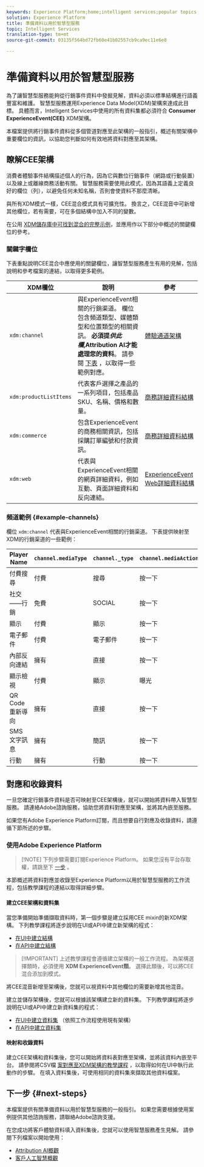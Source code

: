 ```yaml
---
keywords: Experience Platform;home;intelligent services;popular topics
solution: Experience Platform
title: 準備資料以用於智慧型服務
topic: Intelligent Services
translation-type: tm+mt
source-git-commit: 03135f564bd72fb60e41b02557cb9ca9ec11e6e8

---
```



# 準備資料以用於智慧型服務

為了讓智慧型服務能夠從行銷事件資料中發掘見解，資料必須以標準結構進行語義豐富和維護。 智慧型服務運用Experience Data Model(XDM)架構來達成此目標。 具體而言，Intelligent Services中使用的所有資料集都必須符合 **Consumer ExperienceEvent(CEE)** XDM架構。

本檔案提供將行銷事件資料從多個管道對應至此架構的一般指引，概述有關架構中重要欄位的資訊，以協助您判斷如何有效地將資料對應至其架構。

## 瞭解CEE架構

消費者體驗事件結構描述個人的行為，因為它與數位行銷事件（網路或行動裝置）以及線上或離線商務活動有關。 智慧服務需要使用此模式，因為其語義上定義良好的欄位（列），以避免任何未知名稱，否則會使資料不那麼清晰。

與所有XDM模式一樣，CEE混合模式具有可擴充性。 換言之，CEE混音中可新增其他欄位，若有需要，可在多個結構中加入不同的變數。

在公用 [XDM儲存庫中可找到混合的完整示例](https://github.com/adobe/xdm/blob/797cf4930d5a80799a095256302675b1362c9a15/docs/reference/context/experienceevent-consumer.schema.md)，並應用作以下部分中概述的關鍵欄位的參考。

### 關鍵字欄位

下表重點說明CEE混合中應使用的關鍵欄位，讓智慧型服務產生有用的見解，包括說明和參考檔案的連結，以取得更多範例。

| XDM欄位 | 說明 | 參考 |
| --- | --- | --- |
| `xdm:channel` | 與ExperienceEvent相關的行銷渠道。 欄位包含頻道類型、媒體類型和位置類型的相關資訊。 **必須提&#x200B;_供此欄_,Attribution AI才能處理您的資料**。 請參閱 [下表](#example-channels) ，以取得一些範例對應。 | [體驗通道架構](https://github.com/adobe/xdm/blob/797cf4930d5a80799a095256302675b1362c9a15/docs/reference/channels/channel.schema.md) |
| `xdm:productListItems` | 代表客戶選擇之產品的一系列項目，包括產品SKU、名稱、價格和數量。 | [商務詳細資料結構](https://github.com/adobe/xdm/blob/797cf4930d5a80799a095256302675b1362c9a15/docs/reference/context/experienceevent-commerce.schema.md) |
| `xdm:commerce` | 包含ExperienceEvent的商務相關資訊，包括採購訂單編號和付款資訊。 | [商務詳細資料結構](https://github.com/adobe/xdm/blob/797cf4930d5a80799a095256302675b1362c9a15/docs/reference/context/experienceevent-commerce.schema.md) |
| `xdm:web` | 代表與ExperienceEvent相關的網頁詳細資料，例如互動、頁面詳細資料和反向連結。 | [ExperienceEvent Web詳細資料結構](https://github.com/adobe/xdm/blob/797cf4930d5a80799a095256302675b1362c9a15/docs/reference/context/experienceevent-web.schema.md) |

### 頻道範例 {#example-channels}

欄位 `xdm:channel` 代表與ExperienceEvent相關的行銷渠道。 下表提供映射至XDM的行銷渠道的一些範例：

| Player Name | `channel.mediaType` | `channel._type` | `channel.mediaAction` |
| --- | --- | --- | --- |
| 付費搜尋 | 付費 | 搜尋 | 按一下 |
| 社交——行銷 | 免費 | SOCIAL | 按一下 |
| 顯示 | 付費 | 顯示 | 按一下 |
| 電子郵件 | 付費 | 電子郵件 | 按一下 |
| 內部反向連結 | 擁有 | 直接 | 按一下 |
| 顯示檢視 | 付費 | 顯示 | 曝光 |
| QR Code重新導向 | 擁有 | 直接 | 按一下 |
| SMS文字訊息 | 擁有 | 簡訊 | 按一下 |
| 行動 | 擁有 | 行動 | 按一下 |

## 對應和收錄資料

一旦您確定行銷事件資料是否可映射至CEE架構後，就可以開始將資料帶入智慧型服務。 請連絡Adobe諮詢服務，協助您將資料對應至架構，並將其內嵌至服務。

如果您有Adobe Experience Platform訂閱，而且想要自行對應及收錄資料，請遵循下節所述的步驟。

### 使用Adobe Experience Platform

>[!NOTE] 下列步驟需要訂閱Experience Platform。 如果您沒有平台存取權，請跳至下 [一步](#next-steps) 。

本節概述將資料對應並收錄至Experience Platform以用於智慧型服務的工作流程，包括教學課程的連結以取得詳細步驟。

#### 建立CEE架構和資料集

當您準備開始準備擷取資料時，第一個步驟是建立採用CEE mixin的新XDM架構。 下列教學課程將逐步說明在UI或API中建立新架構的程式：

* [在UI中建立結構](../xdm/tutorials/create-schema-ui.md)
* [在API中建立結構](../xdm/tutorials/create-schema-api.md)

>[!IMPORTANT] 上述教學課程會遵循建立架構的一般工作流程。 為架構選擇類時，必須使用 **XDM ExperienceEvent類**。 選擇此類後，可以將CEE混合添加到模式。

將CEE混音新增至架構後，您就可以視資料中其他欄位的需要新增其他混音。

建立並儲存架構後，您就可以根據該架構建立新的資料集。 下列教學課程將逐步說明在UI或API中建立新資料集的程式：

* [在UI中建立資料集](../catalog/datasets/user-guide.md#create) （依照工作流程使用現有架構）
* [在API中建立資料集](../catalog/datasets/create.md)

#### 映射和收錄資料

建立CEE架構和資料集後，您可以開始將資料表對應至架構，並將該資料內嵌至平台。 請參閱將CSV檔 [案對應至XDM架構的教學課程](../ingestion/tutorials/map-a-csv-file.md) ，以取得如何在UI中執行此動作的步驟。 在填入資料集後，可使用相同的資料集來擷取其他資料檔案。

## 下一步 {#next-steps}

本檔案提供有關準備資料以用於智慧型服務的一般指引。 如果您需要根據使用案例提供其他諮詢服務，請聯絡Adobe諮詢支援。

在您成功將客戶體驗資料填入資料集後，您就可以使用智慧服務產生見解。 請參閱下列檔案以開始使用：

* [Attribution AI概觀](./attribution-ai/overview.md)
* [客戶人工智慧概觀](./customer-ai/overview.md)
